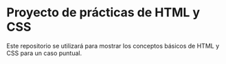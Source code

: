 # Proyecto de prácticas de HTML y CSS

Este repositorio se utilizará para mostrar los conceptos básicos de HTML y CSS para un caso puntual.